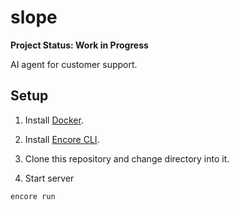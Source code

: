# slope

**Project Status: Work in Progress**

AI agent for customer support.

## Setup

1. Install [Docker](https://www.docker.com/products/docker-desktop/).

1. Install [Encore CLI](https://encore.dev/docs/install).

1. Clone this repository and change directory into it.

1. Start server

```sh
encore run
```
